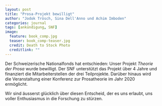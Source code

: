 ```yaml
---
layout: post
title: "Prosa-Projekt bewilligt"
author: "Jodok Trösch, Sina Dell'Anno und Achim Imboden"
categories: journal
tags: [ankündigung, SNF]
image:
  feature: book_comp.jpg
  teaser: book_comp-teaser.jpg
  credit: Death to Stock Photo
  creditlink: ""
---
```


Der Schweizerische Nationalfonds hat entschieden: Unser Projekt *Theorie der Prosa* wurde bewilligt. Der SNF 
unterstützt das Projekt über 4 Jahre und finanziert die Mitarbeiterstellen der drei Teilprojekte. Darüber hinaus wird  
die Veranstaltung einer Konferenz zur Prosatheorie im Jahr 2020 ermöglicht.

Wir sind äusserst glücklich über diesen Entscheid, der es uns erlaubt, uns voller Enthusiasmus in die Forschung zu stürzen.
